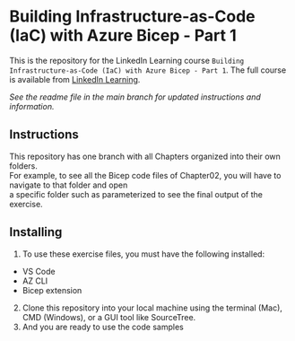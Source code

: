 # Building Infrastructure-as-Code (IaC) with Azure Bicep - Part 1
This is the repository for the LinkedIn Learning course `Building Infrastructure-as-Code (IaC) with Azure Bicep - Part 1`. The full course is available from [LinkedIn Learning][lil-course-url].

_See the readme file in the main branch for updated instructions and information._
## Instructions
This repository has one branch with all Chapters organized into their own folders. <br/>
For example, to see all the Bicep code files of Chapter02, you will have to navigate to that folder and open <br/> a specific folder such as parameterized to see the final output of the exercise.

## Installing
1. To use these exercise files, you must have the following installed:
- VS Code
- AZ CLI
- Bicep extension
2. Clone this repository into your local machine using the terminal (Mac), CMD (Windows), or a GUI tool like SourceTree.
3. And you are ready to use the code samples


[0]: # (Replace these placeholder URLs with actual course URLs)

[lil-course-url]: https://www.linkedin.com/learning/
[lil-thumbnail-url]: http://

